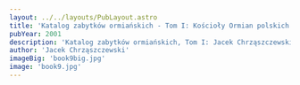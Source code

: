 ```yaml
---
layout: ../../layouts/PubLayout.astro
title: 'Katalog zabytków ormiańskich - Tom I: Kościoły Ormian polskich'
pubYear: 2001
description: 'Katalog zabytków ormiańskich, Tom I: Jacek Chrząszczewski, Kościoły Ormian polskich. Warszawa 2001.'
author: 'Jacek Chrząszczewski'
imageBig: 'book9big.jpg'
image: 'book9.jpg'
---
```

